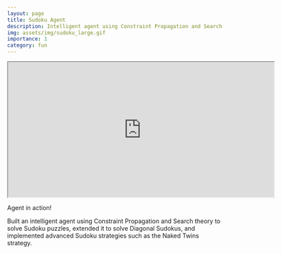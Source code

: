```yaml
---
layout: page
title: Sudoku Agent
description: Intelligent agent using Constraint Propagation and Search theory to solve Sudoku puzzles.
img: assets/img/sudoku_large.gif
importance: 1
category: fun
---
```



<div class="row justify-content-sm-center">
    <p align="center"><iframe src="https://www.youtube.com/embed/I_YWnGjf9kI" width=620 height="315" ></iframe></p>
</div>
<div class="caption">
    Agent in action!
</div>

Built an intelligent agent using Constraint Propagation and Search theory to solve Sudoku puzzles, extended it to solve Diagonal Sudokus, and implemented advanced Sudoku strategies such as the Naked Twins strategy.
